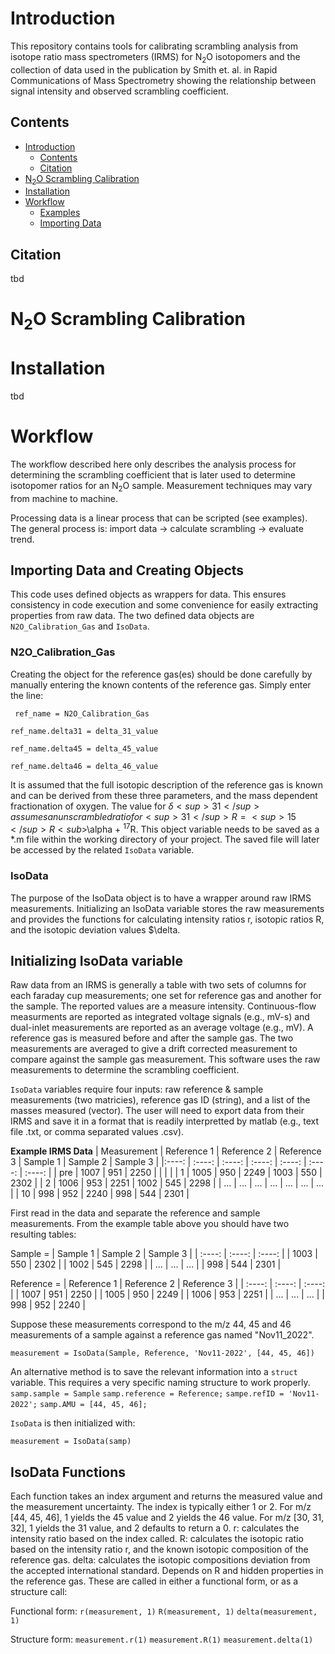 # Introduction
This repository contains tools for calibrating scrambling analysis from isotope ratio mass spectrometers (IRMS) for N<sub>2</sub>O isotopomers and the collection of data used in the publication by Smith et. al. in Rapid Communications of Mass Spectrometry showing the relationship between signal intensity and observed scrambling coefficient.

## Contents
- [Introduction](#Introduction)
  - [Contents](#Contents)
  - [Citation](#Citation)
- [N<sub>2</sub>O Scrambling Calibration](#N<sub>2</sub>O-Scrambling-Calibration)
- [Installation](#Installation)
- [Workflow](#Workflow)
  - [Examples](#examples) 
  - [Importing Data](#Importing-Data-and-Creating-Objects)

## Citation
tbd

# N<sub>2</sub>O Scrambling Calibration



# Installation
tbd

# Workflow
The workflow described here only describes the analysis process for determining the scrambling coefficient that is later used to determine isotopomer ratios for an N<sub>2</sub>O sample. Measurement techniques may vary from machine to machine. 

Processing data is a linear process that can be scripted (see examples). The general process is: import data → calculate scrambling → evaluate trend.

## Importing Data and Creating Objects
This code uses defined objects as wrappers for data. This ensures consistency in code execution and some convenience for easily extracting properties from raw data. The two defined data objects are ```N2O_Calibration_Gas``` and ```IsoData```.

### N2O_Calibration_Gas

Creating the object for the reference gas(es) should be done carefully by manually entering the known contents of the reference gas. Simply enter the line:

``` ref_name = N2O_Calibration_Gas```

```ref_name.delta31 = delta_31_value```

```ref_name.delta45 = delta_45_value```

```ref_name.delta46 = delta_46_value```

It is assumed that the full isotopic description of the reference gas is known and can be derived from these three parameters, and the mass dependent fractionation of oxygen. The value for $\delta<sup>31</sup> assumes an unscrambled ratio for <sup>31</sup>R = <sup>15</sup>R<sub>$\alpha</sub> + <sup>17</sup>R. This object variable needs to be saved as a *.m file within the working directory of your project. The saved file will later be accessed by the related ```IsoData``` variable.

### IsoData

The purpose of the IsoData object is to have a wrapper around raw IRMS measurements. Initializing an IsoData variable stores the raw measurements and provides the functions for calculating intensity ratios r, isotopic ratios R, and the isotopic deviation values $\delta.

## Initializing IsoData variable
Raw data from an IRMS is generally a table with two sets of columns for each faraday cup measurements; one set for reference gas and another for the sample. The reported values are a measure intensity. Continuous-flow measurments are reported as integrated voltage signals (e.g., mV-s) and dual-inlet measurements are reported as an average voltage (e.g., mV). A reference gas is measured before and after the sample gas. The two measurements are averaged to give a drift corrected measurement to compare against the sample gas measurement. This software uses the raw measurements to determine the scrambling coefficient. 

```IsoData``` variables require four inputs: raw reference & sample measurements (two matricies), reference gas ID (string), and a list of the masses measured (vector). The user will need to export data from their IRMS and save it in a format that is readily interpretted by matlab (e.g., text file .txt, or comma separated values .csv).

**Example IRMS Data**
| Measurement | Reference 1 | Reference 2 | Reference 3 | Sample 1 | Sample 2 | Sample 3 |
|:----:       | :----:      | :----:      | :----:      | :----:   | :----:   | :----:   |
| pre         | 1007        | 951         | 2250        |          |          |          |
| 1           | 1005        | 950         | 2249        | 1003     | 550      | 2302     |
| 2           | 1006        | 953         | 2251        | 1002     | 545      | 2298     |
| ...         | ...         | ...         | ...         | ...      | ...      | ...      |
| 10          | 998         | 952         | 2240        | 998      | 544      | 2301     |

First read in the data and separate the reference and sample measurements. From the example table above you should have two resulting tables:

Sample = 
| Sample 1 | Sample 2 | Sample 3 |
| :----:   | :----:   | :----:   |
| 1003     | 550      | 2302     |
| 1002     | 545      | 2298     |
| ...      | ...      | ...      |
| 998      | 544      | 2301     |

Reference =
| Reference 1 | Reference 2 | Reference 3 |
| :----:      | :----:      | :----:      |
| 1007        | 951         | 2250        |
| 1005        | 950         | 2249        |
| 1006        | 953         | 2251        |
| ...         | ...         | ...         |
| 998         | 952         | 2240        |

Suppose these measurements correspond to the m/z 44, 45 and 46 measurements of a sample against a reference gas named "Nov11_2022". 

```measurement = IsoData(Sample, Reference, 'Nov11-2022', [44, 45, 46])```

An alternative method is to save the relevant information into a ```struct``` variable. This requires a very specific naming structure to work properly.
```samp.sample = Sample```
```samp.reference = Reference;```
```sampe.refID = 'Nov11-2022';```
```samp.AMU = [44, 45, 46];```

```IsoData``` is then initialized with:

```measurement = IsoData(samp)```

## IsoData Functions
Each function takes an index argument and returns the measured value and the measurement uncertainty. The index is typically either 1 or 2. For m/z [44, 45, 46], 1 yields the 45 value and 2 yields the 46 value. For m/z [30, 31, 32], 1 yields the 31 value, and 2 defaults to return a 0. r: calculates the intensity ratio based on the index called. R: calculates the isotopic ratio based on the intensity ratio r, and the known isotopic composition of the reference gas. delta: calculates the isotopic compositions deviation from the accepted international standard. Depends on R and hidden properties in the reference gas. These are called in either a functional form, or as a structure call:

Functional form:
```r(measurement, 1)```
```R(measurement, 1)```
```delta(measurement, 1)```

Structure form:
```measurement.r(1)```
```measurement.R(1)```
```measurement.delta(1)```
